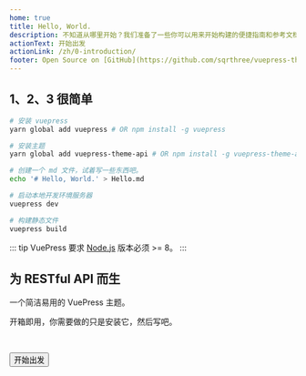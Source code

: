 ```yaml
---
home: true
title: Hello, World.
description: 不知道从哪里开始？我们准备了一些你可以用来开始构建的便捷指南和参考文档。
actionText: 开始出发
actionLink: /zh/0-introduction/
footer: Open Source on [GitHub](https://github.com/sqrthree/vuepress-theme-api), Made by [@sqrthree](https://github.com/sqrthree), Power by [vuepress](https://github.com/vuejs/vuepress).
---
```


## 1、2、3 很简单

```bash
# 安装 vuepress
yarn global add vuepress # OR npm install -g vuepress

# 安装主题
yarn global add vuepress-theme-api # OR npm install -g vuepress-theme-api

# 创建一个 md 文件，试着写一些东西吧。
echo '# Hello, World.' > Hello.md

# 启动本地开发环境服务器
vuepress dev

# 构建静态文件
vuepress build
```

::: tip
VuePress 要求 [Node.js](http://nodejs.org/) 版本必须 >= 8。
:::

<Section>

## 为 RESTful API 而生

一个简洁易用的 VuePress 主题。

开箱即用，你需要做的只是安装它，然后写吧。

<br>

<Button type="light" to="/getting-started/">开始出发</Button>

</Section>
